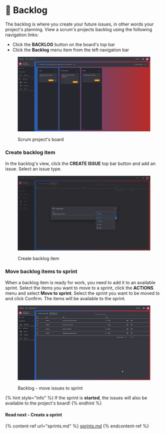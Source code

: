 # 📝 Backlog

The backlog is where you create your future issues, in other words your project's planning. View a scrum's projects backlog using the following navigation links:

* Click the **BACKLOG** button on the board's top bar
* Click the **Backlog** menu item from the left navigation bar

<figure><img src="../../.gitbook/assets/scrum-board (1).png" alt=""><figcaption><p>Scrum project's board</p></figcaption></figure>

### Create backlog item

In the backlog's view, click the **CREATE ISSUE** top bar button and add an issue. Select an issue type.

<figure><img src="../../.gitbook/assets/backlog-create-issue (1).png" alt=""><figcaption><p>Create backlog item</p></figcaption></figure>

### Move backlog items to sprint

When a backlog item is ready for work, you need to add it to an available sprint. Select the items you want to move to a sprint, click the **ACTIONS** menu and select **Move to sprint**. Select the sprint you want to be moved to and click Confirm. The items will be available to the sprint.

<figure><img src="../../.gitbook/assets/backlog-move-to-sprint.gif" alt=""><figcaption><p>Backlog - move issues to sprint</p></figcaption></figure>

{% hint style="info" %}
If the sprint is **started**, the issues will also be available to the project's board!
{% endhint %}

#### Read next - Create a sprint

{% content-ref url="sprints.md" %}
[sprints.md](sprints.md)
{% endcontent-ref %}
